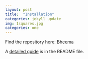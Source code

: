 ```yaml
---
layout: post
title:  "Installation"
categories: jekyll update
img: 1squares.jpg
categories: one
---
```


Find the repository here: [Bheema](https://github.com/sharu725/bheema)

A [detailed guide](https://github.com/sharu725/bheema#installation) is in the README file.
